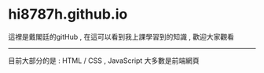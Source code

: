 # hi8787h.github.io
這裡是戴閣廷的gitHub , 在這可以看到我上課學習到的知識 , 歡迎大家觀看

-------------------------------------------------------------------------
目前大部分的是 : HTML / CSS , JavaScript 大多數是前端網頁
